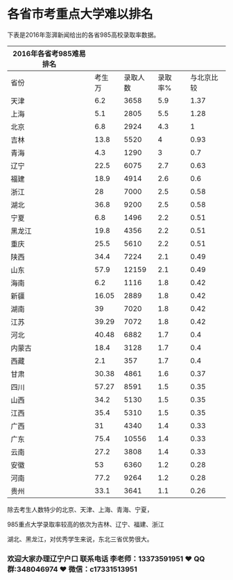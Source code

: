 # 各省市考重点大学难以排名




下表是2016年澎湃新闻给出的各省985高校录取率数据。

| 2016年各省考985难易排名 |         |          |         |            |
| ----------------------- | ------- | -------- | ------- | ---------- |
| 省份                    | 考生 万 | 录取人数 | 录取率% | 与北京比较 |
| 天津                    | 6.2     | 3658     | 5.9     | 1.37       |
| 上海                    | 5.1     | 2805     | 5.5     | 1.28       |
| 北京                    | 6.8     | 2924     | 4.3     | 1          |
| 吉林                    | 13.8    | 5520     | 4       | 0.93       |
| 青海                    | 4.3     | 1290     | 3       | 0.7        |
| 辽宁                    | 22.5    | 6075     | 2.7     | 0.63       |
| 福建                    | 18.9    | 4914     | 2.6     | 0.6        |
| 浙江                    | 28      | 7000     | 2.5     | 0.58       |
| 湖北                    | 36.8    | 9200     | 2.5     | 0.58       |
| 宁夏                    | 6.8     | 1496     | 2.2     | 0.51       |
| 黑龙江                  | 19.8    | 4356     | 2.2     | 0.51       |
| 重庆                    | 25.5    | 5610     | 2.2     | 0.51       |
| 陕西                    | 34.4    | 7224     | 2.1     | 0.49       |
| 山东                    | 57.9    | 12159    | 2.1     | 0.49       |
| 海南                    | 6.2     | 1116     | 1.8     | 0.42       |
| 新疆                    | 16.05   | 2889     | 1.8     | 0.42       |
| 湖南                    | 39      | 7020     | 1.8     | 0.42       |
| 江苏                    | 39.29   | 7072     | 1.8     | 0.42       |
| 河北                    | 40.48   | 6882     | 1.7     | 0.4        |
| 内蒙古                  | 18.4    | 3128     | 1.7     | 0.4        |
| 西藏                    | 2.1     | 357      | 1.7     | 0.4        |
| 甘肃                    | 30.38   | 4861     | 1.6     | 0.37       |
| 四川                    | 57.27   | 8591     | 1.5     | 0.35       |
| 山西                    | 34.2    | 5130     | 1.5     | 0.35       |
| 江西                    | 35.4    | 5310     | 1.5     | 0.35       |
| 广西                    | 31      | 4340     | 1.4     | 0.33       |
| 广东                    | 75.4    | 10556    | 1.4     | 0.33       |
| 云南                    | 27.2    | 3808     | 1.4     | 0.33       |
| 安徽                    | 53      | 6360     | 1.2     | 0.28       |
| 河南                    | 77.2    | 9264     | 1.2     | 0.28       |
| 贵州                    | 33.1    | 3641     | 1.1     | 0.26       |

除去考生人数特少的北京、天津、上海、青海、宁夏，

985重点大学录取率较高的依次为吉林、辽宁、福建、浙江

湖北、黑龙江，对优秀学生来说，东北三省优势很大。

### 欢迎大家办理辽宁户口 联系电话 李老师：13373591951 ❤️ QQ群:348046974 ❤️ 微信：c17331513951 


